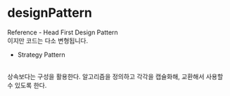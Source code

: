 # designPattern
Reference - Head First Design Pattern
<br />
이지만 코드는 다소 변형됩니다.

- Strategy Pattern
<br />
상속보다는 구성을 활용한다. 알고리즘을 정의하고 각각을 캡슐화해, 교환해서 사용할 수 있도록 한다.
